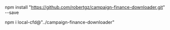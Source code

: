 
npm install "https://github.com/robertgz/campaign-finance-downloader.git" --save

npm i local-cfd@"../campaign-finance-downloader"
